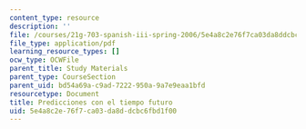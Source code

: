 ```yaml
---
content_type: resource
description: ''
file: /courses/21g-703-spanish-iii-spring-2006/5e4a8c2e76f7ca03da8ddcbc6fbd1f00_MIT21G_703S06_predi.pdf
file_type: application/pdf
learning_resource_types: []
ocw_type: OCWFile
parent_title: Study Materials
parent_type: CourseSection
parent_uid: bd54a69a-c9ad-7222-950a-9a7e9eaa1bfd
resourcetype: Document
title: Predicciones con el tiempo futuro
uid: 5e4a8c2e-76f7-ca03-da8d-dcbc6fbd1f00
---
```

